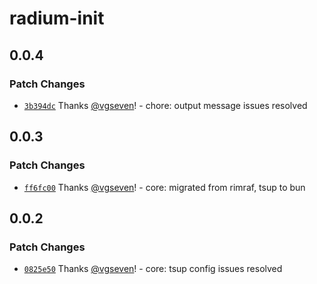 # radium-init

## 0.0.4

### Patch Changes

- [`3b394dc`](https://github.com/silver-radium/init/commit/3b394dc63e94222071950674c77107bf8c6365c7) Thanks [@vgseven](https://github.com/vgseven)! - chore: output message issues resolved

## 0.0.3

### Patch Changes

- [`ff6fc00`](https://github.com/silver-radium/init/commit/ff6fc00379fa782b0641bc00811f20c5d3c495a6) Thanks [@vgseven](https://github.com/vgseven)! - core: migrated from rimraf, tsup to bun

## 0.0.2

### Patch Changes

- [`0825e50`](https://github.com/silver-radium/init/commit/0825e50ab1d4ba2987ca25eb9bae31bad9165fe0) Thanks [@vgseven](https://github.com/vgseven)! - core: tsup config issues resolved
